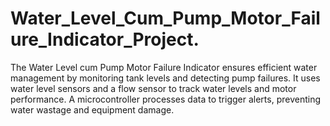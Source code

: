 # Water_Level_Cum_Pump_Motor_Failure_Indicator_Project.
The Water Level cum Pump Motor Failure Indicator ensures efficient water management by monitoring tank levels and detecting pump failures. It uses water level sensors and a flow sensor to track water levels and motor performance. A microcontroller processes data to trigger alerts, preventing water wastage and equipment damage.
